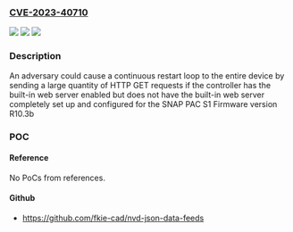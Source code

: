### [CVE-2023-40710](https://cve.mitre.org/cgi-bin/cvename.cgi?name=CVE-2023-40710)
![](https://img.shields.io/static/v1?label=Product&message=SNAP%20PAC%20S1&color=blue)
![](https://img.shields.io/static/v1?label=Version&message=%3D%20R10.3b%20&color=brighgreen)
![](https://img.shields.io/static/v1?label=Vulnerability&message=CWE-770%20Allocation%20of%20Resources%20Without%20Limits%20or%20Throttling&color=brighgreen)

### Description

An adversary could cause a continuous restart loop to the entire device by sending a large quantity of HTTP GET requests if the controller has the built-in web server enabled but does not have the built-in web server completely set up and configured for the SNAP PAC S1 Firmware version R10.3b

### POC

#### Reference
No PoCs from references.

#### Github
- https://github.com/fkie-cad/nvd-json-data-feeds


